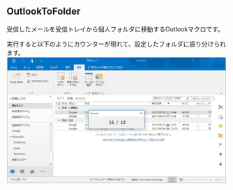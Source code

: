 ## OutlookToFolder

受信したメールを受信トレイから個人フォルダに移動するOutlookマクロです。

実行すると以下のようにカウンターが現れて、設定したフォルダに振り分けられます。
![画像1](outlookvba04.png)

